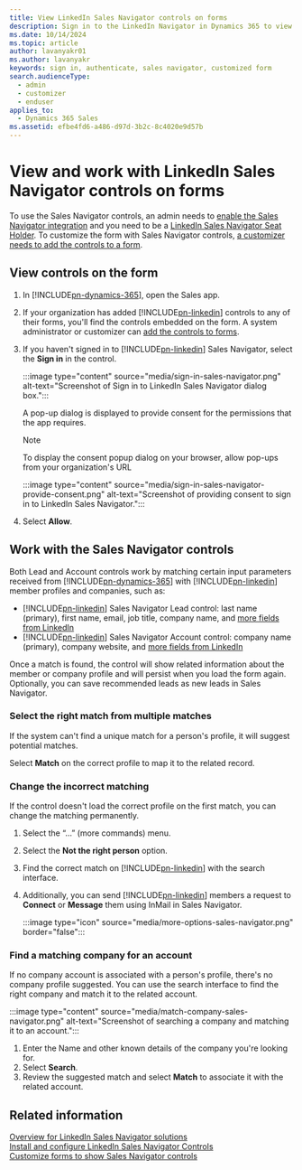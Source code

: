 ```yaml
---
title: View LinkedIn Sales Navigator controls on forms
description: Sign in to the LinkedIn Navigator in Dynamics 365 to view controls on forms. Learn how to work with controls to ensure correct profile matching.
ms.date: 10/14/2024
ms.topic: article
author: lavanyakr01
ms.author: lavanyakr
keywords: sign in, authenticate, sales navigator, customized form
search.audienceType: 
  - admin
  - customizer
  - enduser
applies_to: 
  - Dynamics 365 Sales
ms.assetid: efbe4fd6-a486-d97d-3b2c-8c4020e9d57b
---
```


# View and work with LinkedIn Sales Navigator controls on forms

To use the Sales Navigator controls, an admin needs to [enable the Sales Navigator integration](install-sales-navigator.md) and you need to be a [LinkedIn Sales Navigator Seat Holder](https://www.linkedin.com/help/sales-navigator/answer/50233/adding-or-removing-seat-holders-in-sales-navigator). To customize the form with Sales Navigator controls, [a customizer needs to add the controls to a form](add-sales-navigator-controls-forms.md).

## View controls on the form

1. In [!INCLUDE[pn-dynamics-365](../../includes/pn-dynamics-365.md)], open the Sales app.
2. If your organization has added [!INCLUDE[pn-linkedin](../../includes/pn-linkedin.md)] controls to any of their forms, you'll find the controls embedded on the form. A system administrator or customizer can [add the controls to forms](add-sales-navigator-controls-forms.md).
3. If you haven't signed in to [!INCLUDE[pn-linkedin](../../includes/pn-linkedin.md)] Sales Navigator, select the **Sign in** in the control.

    :::image type="content" source="media/sign-in-sales-navigator.png" alt-text="Screenshot of Sign in to LinkedIn Sales Navigator dialog box.":::

    A pop-up dialog is displayed to provide consent for the permissions that the app requires.

    >[!NOTE]
    >To display the consent popup dialog on your browser, allow pop-ups from your organization's URL

    :::image type="content" source="media/sign-in-sales-navigator-provide-consent.png" alt-text="Screenshot of providing consent to sign in to LinkedIn Sales Navigator.":::

4. Select **Allow**.

## Work with the Sales Navigator controls

Both Lead and Account controls work by matching certain input parameters received from [!INCLUDE[pn-dynamics-365](../../includes/pn-dynamics-365.md)] with [!INCLUDE[pn-linkedin](../../includes/pn-linkedin.md)] member profiles and companies, such as:

- [!INCLUDE[pn-linkedin](../../includes/pn-linkedin.md)] Sales Navigator Lead control: last name (primary), first name, email, job title, company name, and [more fields from LinkedIn](https://www.linkedin.com/help/sales-navigator/answer/79552)
- [!INCLUDE[pn-linkedin](../../includes/pn-linkedin.md)] Sales Navigator Account control: company name (primary), company website, and [more fields from LinkedIn](https://www.linkedin.com/help/sales-navigator/answer/79552)

Once a match is found, the control will show related information about the member or company profile and will persist when you load the form again. Optionally, you can save recommended leads as new leads in Sales Navigator.

### Select the right match from multiple matches

If the system can't find a unique match for a person's profile, it will suggest potential matches.

Select **Match** on the correct profile to map it to the related record.

### Change the incorrect matching

If the control doesn't load the correct profile on the first match, you can change the matching permanently.

1. Select the “…” (more commands) menu.
2. Select the **Not the right person** option.
3. Find the correct match on [!INCLUDE[pn-linkedin](../../includes/pn-linkedin.md)] with the search interface.
4. Additionally, you can send [!INCLUDE[pn-linkedin](../../includes/pn-linkedin.md)] members a request to **Connect** or **Message** them using InMail in Sales Navigator.

    :::image type="icon" source="media/more-options-sales-navigator.png" border="false":::

### Find a matching company for an account

If no company account is associated with a person's profile, there's no company profile suggested. You can use the search interface to find the right company and match it to the related account.

:::image type="content" source="media/match-company-sales-navigator.png" alt-text="Screenshot of searching a company and matching it to an account.":::

1. Enter the Name and other known details of the company you're looking for.
2. Select **Search**.
3. Review the suggested match and select **Match** to associate it with the related account.

## Related information

[Overview for LinkedIn Sales Navigator solutions](integrate-sales-navigator.md)  
[Install and configure LinkedIn Sales Navigator Controls](install-sales-navigator.md)  
[Customize forms to show Sales Navigator controls](add-sales-navigator-controls-forms.md)
